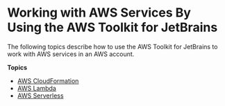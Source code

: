 # Working with AWS Services By Using the AWS Toolkit for JetBrains<a name="working-with-aws"></a>

The following topics describe how to use the AWS Toolkit for JetBrains to work with AWS services in an AWS account\.

**Topics**
+ [AWS CloudFormation](cloudformation.md)
+ [AWS Lambda](building-lambda.md)
+ [AWS Serverless](sam.md)
